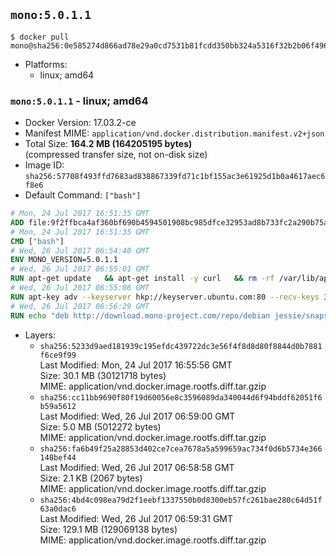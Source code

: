 ## `mono:5.0.1.1`

```console
$ docker pull mono@sha256:0e585274d866ad78e29a0cd7531b81fcdd350bb324a5316f32b2b06f496e4ec8
```

-	Platforms:
	-	linux; amd64

### `mono:5.0.1.1` - linux; amd64

-	Docker Version: 17.03.2-ce
-	Manifest MIME: `application/vnd.docker.distribution.manifest.v2+json`
-	Total Size: **164.2 MB (164205195 bytes)**  
	(compressed transfer size, not on-disk size)
-	Image ID: `sha256:57708f493ffd7683ad838867339fd71c1bf155ac3e61925d1b0a4617aec6f8e6`
-	Default Command: `["bash"]`

```dockerfile
# Mon, 24 Jul 2017 16:51:35 GMT
ADD file:9f2ffbca4af360bf690b4594501908bc985dfce32953ad8b733fc2a290b75a80 in / 
# Mon, 24 Jul 2017 16:51:35 GMT
CMD ["bash"]
# Wed, 26 Jul 2017 06:54:40 GMT
ENV MONO_VERSION=5.0.1.1
# Wed, 26 Jul 2017 06:55:01 GMT
RUN apt-get update   && apt-get install -y curl   && rm -rf /var/lib/apt/lists/*
# Wed, 26 Jul 2017 06:55:06 GMT
RUN apt-key adv --keyserver hkp://keyserver.ubuntu.com:80 --recv-keys 3FA7E0328081BFF6A14DA29AA6A19B38D3D831EF
# Wed, 26 Jul 2017 06:56:29 GMT
RUN echo "deb http://download.mono-project.com/repo/debian jessie/snapshots/$MONO_VERSION main" > /etc/apt/sources.list.d/mono-official.list   && apt-get update   && apt-get install -y binutils mono-devel ca-certificates-mono fsharp mono-vbnc nuget referenceassemblies-pcl   && rm -rf /var/lib/apt/lists/* /tmp/*
```

-	Layers:
	-	`sha256:5233d9aed181939c195efdc439722dc3e56f4f8d8d80f8844d0b7881f6ce9f99`  
		Last Modified: Mon, 24 Jul 2017 16:55:56 GMT  
		Size: 30.1 MB (30121718 bytes)  
		MIME: application/vnd.docker.image.rootfs.diff.tar.gzip
	-	`sha256:cc11bb9690f80f19d60056e8c3596089da340044d6f94bddf62051f6b59a5612`  
		Last Modified: Wed, 26 Jul 2017 06:59:00 GMT  
		Size: 5.0 MB (5012272 bytes)  
		MIME: application/vnd.docker.image.rootfs.diff.tar.gzip
	-	`sha256:fa6b49f25a28853d402ce7cea7678a5a599659ac734f0d6b5734e366148bef44`  
		Last Modified: Wed, 26 Jul 2017 06:58:58 GMT  
		Size: 2.1 KB (2067 bytes)  
		MIME: application/vnd.docker.image.rootfs.diff.tar.gzip
	-	`sha256:4bd4c098ea79d2f1eebf1337550b0d8300eb57fc261bae280c64d51f63a0dac6`  
		Last Modified: Wed, 26 Jul 2017 06:59:31 GMT  
		Size: 129.1 MB (129069138 bytes)  
		MIME: application/vnd.docker.image.rootfs.diff.tar.gzip
